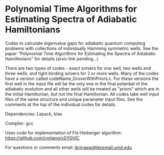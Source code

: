 # Polynomial Time Algorithms for Estimating Spectra of Adiabatic Hamiltonians
Codes to calculate eigenvalue gaps for adiabatic quantum computing problems with collections of individually Hamming symmetric wells. See the paper "Polynomial Time Algorithms for Estimating the Spectra of Adiabatic Hamiltonians" for details (arxiv link pending...)  

There are two types of codes - exact solvers for one well, two wells and three wells, and tight binding solvers for 2 or more wells. Many of the codes have a version called codeName_GroverWithPriors.c. For these versions the first well in the input file will be the only one in the final potential of the adiabatic evolution and all other wells will be treated as "priors" which are in the initial Hamiltonian, but not the final Hamiltonian.  All codes take well input files of the same structure and unique parameter input files. See the comments at the top of the individual codes for details.  

Dependencies: Lapack, blas  

Compiler: gcc 

Uses code for implementation of Fix-Heiberger algorithm: https://github.com/cmjiang/xSYGVIC

For questions or comments email: jbringew@terpmail.umd.edu
